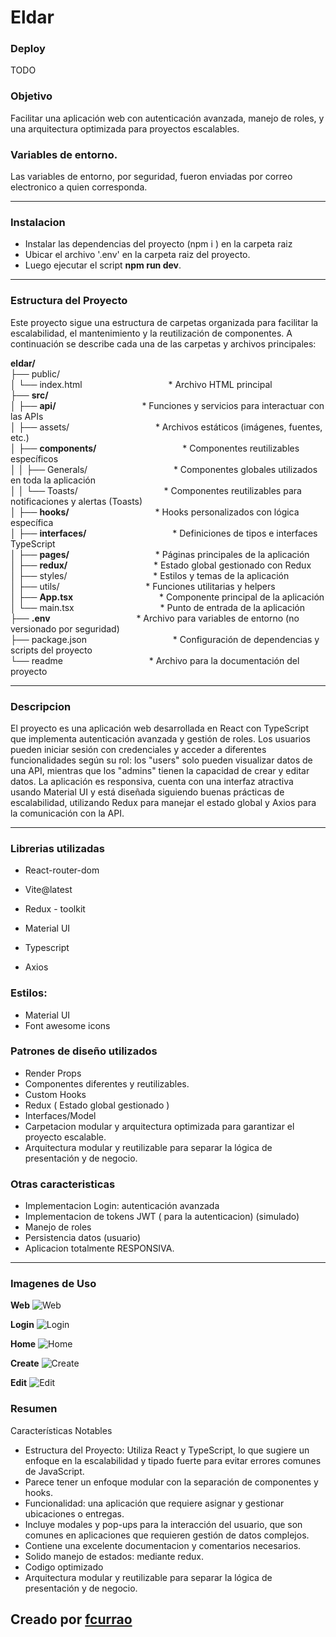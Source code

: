 
# Eldar

### Deploy
TODO


### Objetivo
Facilitar una aplicación web   con autenticación avanzada, manejo de roles, y una arquitectura optimizada para proyectos escalables.


### Variables de entorno.
Las variables de entorno, por seguridad, fueron enviadas por correo electronico a quien corresponda.


--- 

### Instalacion
- Instalar las dependencias del proyecto (npm i ) en la carpeta raiz 
- Ubicar el archivo '.env' en la carpeta raiz del proyecto.
- Luego ejecutar el script **npm run dev**.


---

### Estructura del Proyecto

Este proyecto sigue una estructura de carpetas organizada para facilitar la escalabilidad, el mantenimiento y la reutilización de componentes. 
A continuación se describe cada una de las carpetas y archivos principales:

**eldar/** <br>
├── public/ <br>
│   └── index.html    &nbsp;&nbsp;&nbsp;&nbsp;&nbsp;&nbsp;&nbsp;&nbsp;&nbsp;&nbsp;&nbsp;&nbsp;&nbsp;&nbsp;&nbsp;&nbsp;&nbsp;&nbsp;&nbsp;&nbsp; &nbsp;&nbsp;&nbsp;&nbsp;&nbsp;&nbsp;&nbsp;&nbsp;&nbsp;&nbsp;&nbsp;&nbsp;          * Archivo HTML principal <br>
├── **src/**  <br>
│   ├── **api/**           &nbsp;&nbsp;&nbsp;&nbsp;&nbsp;&nbsp;&nbsp;&nbsp;&nbsp;&nbsp;&nbsp;&nbsp;&nbsp;&nbsp;&nbsp;&nbsp;&nbsp;&nbsp;&nbsp;&nbsp; &nbsp;&nbsp;&nbsp;&nbsp;&nbsp;&nbsp;&nbsp;&nbsp;&nbsp;&nbsp;&nbsp;&nbsp;        * Funciones y servicios para interactuar con las APIs <br>
│   ├── assets/        &nbsp;&nbsp;&nbsp;&nbsp;&nbsp;&nbsp;&nbsp;&nbsp;&nbsp;&nbsp;&nbsp;&nbsp;&nbsp;&nbsp;&nbsp;&nbsp;&nbsp;&nbsp;&nbsp;&nbsp; &nbsp;&nbsp;&nbsp;&nbsp;&nbsp;&nbsp;&nbsp;&nbsp;&nbsp;&nbsp;&nbsp;&nbsp;         * Archivos estáticos (imágenes, fuentes, etc.) <br>
│   ├── **components/**     &nbsp;&nbsp;&nbsp;&nbsp;&nbsp;&nbsp;&nbsp;&nbsp;&nbsp;&nbsp;&nbsp;&nbsp;&nbsp;&nbsp;&nbsp;&nbsp;&nbsp;&nbsp;&nbsp;&nbsp; &nbsp;&nbsp;&nbsp;&nbsp;&nbsp;&nbsp;&nbsp;&nbsp;&nbsp;&nbsp;&nbsp;&nbsp;        * Componentes reutilizables específicos <br>
│   │   ├── Generals/    &nbsp;&nbsp;&nbsp;&nbsp;&nbsp;&nbsp;&nbsp;&nbsp;&nbsp;&nbsp;&nbsp;&nbsp;&nbsp;&nbsp;&nbsp;&nbsp;&nbsp;&nbsp;&nbsp;&nbsp; &nbsp;&nbsp;&nbsp;&nbsp;&nbsp;&nbsp;&nbsp;&nbsp;&nbsp;&nbsp;&nbsp;&nbsp;       * Componentes globales utilizados en toda la aplicación <br>
│   │   └── Toasts/     &nbsp;&nbsp;&nbsp;&nbsp;&nbsp;&nbsp;&nbsp;&nbsp;&nbsp;&nbsp;&nbsp;&nbsp;&nbsp;&nbsp;&nbsp;&nbsp;&nbsp;&nbsp;&nbsp;&nbsp; &nbsp;&nbsp;&nbsp;&nbsp;&nbsp;&nbsp;&nbsp;&nbsp;&nbsp;&nbsp;&nbsp;&nbsp;        * Componentes reutilizables para notificaciones y alertas (Toasts) <br>
│   ├── **hooks/**          &nbsp;&nbsp;&nbsp;&nbsp;&nbsp;&nbsp;&nbsp;&nbsp;&nbsp;&nbsp;&nbsp;&nbsp;&nbsp;&nbsp;&nbsp;&nbsp;&nbsp;&nbsp;&nbsp;&nbsp; &nbsp;&nbsp;&nbsp;&nbsp;&nbsp;&nbsp;&nbsp;&nbsp;&nbsp;&nbsp;&nbsp;&nbsp;        * Hooks personalizados con lógica específica <br>
│   ├── **interfaces/**   &nbsp;&nbsp;&nbsp;&nbsp;&nbsp;&nbsp;&nbsp;&nbsp;&nbsp;&nbsp;&nbsp;&nbsp;&nbsp;&nbsp;&nbsp;&nbsp;&nbsp;&nbsp;&nbsp;&nbsp; &nbsp;&nbsp;&nbsp;&nbsp;&nbsp;&nbsp;&nbsp;&nbsp;&nbsp;&nbsp;&nbsp;&nbsp;        * Definiciones de tipos e interfaces TypeScript <br>
│   ├── **pages/**         &nbsp;&nbsp;&nbsp;&nbsp;&nbsp;&nbsp;&nbsp;&nbsp;&nbsp;&nbsp;&nbsp;&nbsp;&nbsp;&nbsp;&nbsp;&nbsp;&nbsp;&nbsp;&nbsp;&nbsp; &nbsp;&nbsp;&nbsp;&nbsp;&nbsp;&nbsp;&nbsp;&nbsp;&nbsp;&nbsp;&nbsp;&nbsp;         * Páginas principales de la aplicación <br>
│   ├── **redux/**         &nbsp;&nbsp;&nbsp;&nbsp;&nbsp;&nbsp;&nbsp;&nbsp;&nbsp;&nbsp;&nbsp;&nbsp;&nbsp;&nbsp;&nbsp;&nbsp;&nbsp;&nbsp;&nbsp;&nbsp; &nbsp;&nbsp;&nbsp;&nbsp;&nbsp;&nbsp;&nbsp;&nbsp;&nbsp;&nbsp;&nbsp;&nbsp;         * Estado global gestionado con Redux <br>
│   ├── styles/       &nbsp;&nbsp;&nbsp;&nbsp;&nbsp;&nbsp;&nbsp;&nbsp;&nbsp;&nbsp;&nbsp;&nbsp;&nbsp;&nbsp;&nbsp;&nbsp;&nbsp;&nbsp;&nbsp;&nbsp; &nbsp;&nbsp;&nbsp;&nbsp;&nbsp;&nbsp;&nbsp;&nbsp;&nbsp;&nbsp;&nbsp;&nbsp;          * Estilos y temas de la aplicación <br>
│   ├── utils/        &nbsp;&nbsp;&nbsp;&nbsp;&nbsp;&nbsp;&nbsp;&nbsp;&nbsp;&nbsp;&nbsp;&nbsp;&nbsp;&nbsp;&nbsp;&nbsp;&nbsp;&nbsp;&nbsp;&nbsp; &nbsp;&nbsp;&nbsp;&nbsp;&nbsp;&nbsp;&nbsp;&nbsp;&nbsp;&nbsp;&nbsp;&nbsp;          * Funciones utilitarias y helpers <br>
│   ├── **App.tsx**        &nbsp;&nbsp;&nbsp;&nbsp;&nbsp;&nbsp;&nbsp;&nbsp;&nbsp;&nbsp;&nbsp;&nbsp;&nbsp;&nbsp;&nbsp;&nbsp;&nbsp;&nbsp;&nbsp;&nbsp; &nbsp;&nbsp;&nbsp;&nbsp;&nbsp;&nbsp;&nbsp;&nbsp;&nbsp;&nbsp;&nbsp;&nbsp;         * Componente principal de la aplicación <br>
│   └── main.tsx       &nbsp;&nbsp;&nbsp;&nbsp;&nbsp;&nbsp;&nbsp;&nbsp;&nbsp;&nbsp;&nbsp;&nbsp;&nbsp;&nbsp;&nbsp;&nbsp;&nbsp;&nbsp;&nbsp;&nbsp; &nbsp;&nbsp;&nbsp;&nbsp;&nbsp;&nbsp;&nbsp;&nbsp;&nbsp;&nbsp;&nbsp;&nbsp;         * Punto de entrada de la aplicación <br>
├── **.env**                &nbsp;&nbsp;&nbsp;&nbsp;&nbsp;&nbsp;&nbsp;&nbsp;&nbsp;&nbsp;&nbsp;&nbsp;&nbsp;&nbsp;&nbsp;&nbsp;&nbsp;&nbsp;&nbsp;&nbsp; &nbsp;&nbsp;&nbsp;&nbsp;&nbsp;&nbsp;&nbsp;&nbsp;&nbsp;&nbsp;&nbsp;&nbsp;        * Archivo para variables de entorno (no versionado por seguridad) <br>
├── package.json       &nbsp;&nbsp;&nbsp;&nbsp;&nbsp;&nbsp;&nbsp;&nbsp;&nbsp;&nbsp;&nbsp;&nbsp;&nbsp;&nbsp;&nbsp;&nbsp;&nbsp;&nbsp;&nbsp;&nbsp; &nbsp;&nbsp;&nbsp;&nbsp;&nbsp;&nbsp;&nbsp;&nbsp;&nbsp;&nbsp;&nbsp;&nbsp;         * Configuración de dependencias y scripts del proyecto <br>
└── readme             &nbsp;&nbsp;&nbsp;&nbsp;&nbsp;&nbsp;&nbsp;&nbsp;&nbsp;&nbsp;&nbsp;&nbsp;&nbsp;&nbsp;&nbsp;&nbsp;&nbsp;&nbsp;&nbsp;&nbsp; &nbsp;&nbsp;&nbsp;&nbsp;&nbsp;&nbsp;&nbsp;&nbsp;&nbsp;&nbsp;&nbsp;&nbsp;         * Archivo para la documentación del proyecto <br>






--- 

### Descripcion
El proyecto es una aplicación web desarrollada en React con TypeScript que implementa autenticación avanzada y gestión de roles. Los usuarios pueden iniciar sesión con credenciales y acceder a diferentes funcionalidades según su rol: los "users" solo pueden visualizar datos de una API, mientras que los "admins" tienen la capacidad de crear y editar datos. La aplicación es responsiva, cuenta con una interfaz atractiva usando Material UI y está diseñada siguiendo buenas prácticas de escalabilidad, utilizando Redux para manejar el estado global y Axios para la comunicación con la API. 

---

### Librerias utilizadas

- React-router-dom

- Vite@latest 

- Redux - toolkit

- Material UI

- Typescript 

- Axios

 
 ### Estilos:
 - Material UI
 - Font awesome icons


### Patrones de diseño utilizados

- Render Props
- Componentes diferentes y reutilizables.
- Custom Hooks 
- Redux ( Estado global gestionado )
- Interfaces/Model
- Carpetacion modular y arquitectura optimizada para garantizar el proyecto escalable.
- Arquitectura modular y reutilizable para separar la lógica de presentación y de negocio.

### Otras caracteristicas

- Implementacion Login:  autenticación avanzada 
- Implementacion de tokens JWT ( para la autenticacion) (simulado)
- Manejo de roles
- Persistencia datos (usuario)
- Aplicacion totalmente RESPONSIVA.



---

### Imagenes de Uso

**Web**
![Web](https://i.postimg.cc/cJzjgdmW/app.png)

**Login**
![Login](https://i.postimg.cc/QC3T0Wbq/login.png)

**Home**
![Home](https://i.postimg.cc/ncnmmBMF/home.png)

**Create**
![Create](https://i.postimg.cc/zDCW30z2/create.png)

**Edit**
![Edit](https://i.postimg.cc/NFkrVfCv/edit.png)



### Resumen

Características Notables
- Estructura del Proyecto: Utiliza React y TypeScript, lo que sugiere un enfoque en la escalabilidad y tipado fuerte para evitar errores comunes de JavaScript.
- Parece tener un enfoque modular con la separación de componentes y hooks.
- Funcionalidad: una aplicación que requiere asignar y gestionar ubicaciones o entregas.
- Incluye modales y pop-ups para la interacción del usuario, que son comunes en aplicaciones que requieren gestión de datos complejos. 
- Contiene una excelente documentacion y comentarios necesarios.
- Solido manejo de estados: mediante redux.
- Codigo optimizado
- Arquitectura modular y reutilizable para separar la lógica de presentación y de negocio.



## Creado por [fcurrao](https://www.linkedin.com/in/federicocurrao/ "fcurrao")

